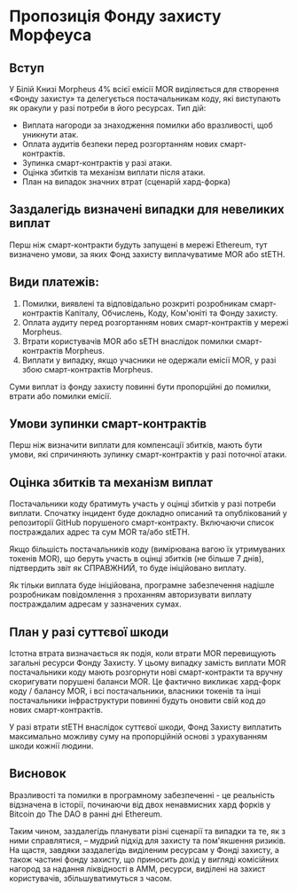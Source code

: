 # Пропозиція Фонду захисту Морфеуса

## Вступ
У Білій Книзі Morpheus 4% всієї емісії MOR виділяється для створення «Фонду захисту» та делегується постачальникам коду, які виступають як оракули у разі потреби в його ресурсах.
Тип дій:
- Виплата нагороди за знаходження помилки або вразливості, щоб уникнути атак.
- Оплата аудитів безпеки перед розгортанням нових смарт-контрактів.
- Зупинка смарт-контрактів у разі атаки.
- Оцінка збитків та механізм виплати після атаки.
- План на випадок значних втрат (сценарій хард-форка)

## Заздалегідь визначені випадки для невеликих виплат
Перш ніж смарт-контракти будуть запущені в мережі Ethereum, тут визначено умови, за яких Фонд захисту виплачуватиме MOR або stETH.

## Види платежів:
1. Помилки, виявлені та відповідально розкриті розробникам смарт-контрактів Капіталу, Обчислень, Коду, Ком'юніті та Фонду захисту.
2. Оплата аудиту перед розгортанням нових смарт-контрактів у мережі Morpheus.
3. Втрати користувачів MOR або sETH внаслідок помилки смарт-контрактів Morpheus.
4. Виплати у випадку, якщо учасники не одержали емісії MOR, у разі збою смарт-контрактів Morpheus.

Суми виплат із фонду захисту повинні бути пропорційні до помилки, втрати або помилки емісії.

## Умови зупинки смарт-контрактів
Перш ніж визначити виплати для компенсації збитків, мають бути умови, які спричиняють зупинку смарт-контрактів у разі поточної атаки.

## Оцінка збитків та механізм виплат
Постачальники коду братимуть участь у оцінці збитків у разі потреби виплати. Спочатку інцидент буде докладно описаний та опублікований у репозиторії GitHub порушеного смарт-контракту. Включаючи список постраждалих адрес та сум MOR та/або stETH.

Якщо більшість постачальників коду (вимірювана вагою їх утримуваних токенів MOR), що беруть участь в оцінці збитків (не більше 7 днів), підтвердить звіт як СПРАВЖНИЙ, то буде ініційовано виплату.

Як тільки виплата буде ініційована, програмне забезпечення надішле розробникам повідомлення з проханням авторизувати виплату постраждалим адресам у зазначених сумах.

## План у разі суттєвої шкоди
Істотна втрата визначається як подія, коли втрати MOR перевищують загальні ресурси Фонду Захисту. У цьому випадку замість виплати MOR постачальники коду мають розгорнути нові смарт-контракти та вручну скоригувати порушені баланси MOR. Це фактично викликає хард-форк коду / балансу MOR, і всі постачальники, власники токенів та інші постачальники інфраструктури повинні будуть оновити свій код до нових смарт-контрактів.

У разі втрати stETH внаслідок суттєвої шкоди, Фонд Захисту виплатить максимально можливу суму на пропорційній основі з урахуванням шкоди кожнії людини.

## Висновок
Вразливості та помилки в програмному забезпеченні - це реальність відзначена в історії, починаючи від двох ненавмисних хард форків у Bitcoin до The DAO в ранні дні Ethereum.

Таким чином, заздалегідь планувати різні сценарії та випадки та те, як з ними справлятися, – мудрий підхід для захисту та пом'якшення ризиків. На щастя, завдяки заздалегідь виділеним ресурсам у Фонді захисту, а також частині фонду захисту, що приносить дохід у вигляді комісійних нагород за надання ліквідності в AMM, ресурси, виділені на захист користувачів, збільшуватимуться з часом.
